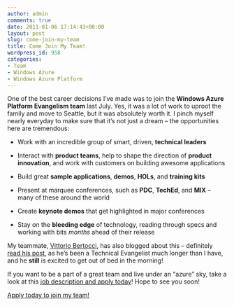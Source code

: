 ```yaml
---
author: admin
comments: true
date: 2011-01-06 17:14:43+00:00
layout: post
slug: come-join-my-team
title: Come Join My Team!
wordpress_id: 958
categories:
- Team
- Windows Azure
- Windows Azure Platform
---
```


One of the best career decisions I’ve made was to join the **Windows Azure Platform Evangelism team** last July. Yes, it was a lot of work to uproot the family and move to Seattle, but it was absolutely worth it. I pinch myself nearly everyday to make sure that it’s not just a dream – the opportunities here are tremendous:

 
  * Work with an incredible group of smart, driven, **technical leaders**
   
  * Interact with **product teams**, help to shape the direction of **product innovation**, and work with customers on building awesome applications 
   
  * Build great **sample applications**, **demos**, **HOLs**, and **training kits**
   
  * Present at marquee conferences, such as **PDC**, **TechEd**, and **MIX** – many of these around the world 
   
  * Create **keynote demos** that get highlighted in major conferences 
   
  * Stay on the **bleeding edge** of technology, reading through specs and working with bits _months_ ahead of their release 
 

My teammate, [Vittorio Bertocci](http://blogs.msdn.com/b/vbertocci/), has also blogged about this – definitely [read his post](http://blogs.msdn.com/b/vbertocci/archive/2011/01/06/my-team-is-hiring.aspx), as he’s been a Technical Evangelist much longer than I have, and he **still** is excited to get out of bed in the morning!

 

If you want to be a part of a great team and live under an “azure” sky, take a look at this [job description and apply today](https://careers.microsoft.com/JobDetails.aspx?ss=&pg=0&so=&rw=3&jid=20714&jlang=EN)! Hope to see you soon!

 

[Apply today to join my team!](https://careers.microsoft.com/JobDetails.aspx?ss=&pg=0&so=&rw=3&jid=20714&jlang=EN)
